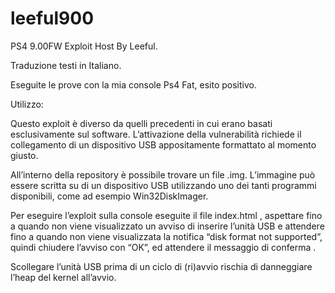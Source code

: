 # leeful900
PS4 9.00FW Exploit Host By Leeful.

Traduzione testi in Italiano.

Eseguite le prove con la mia console Ps4 Fat, esito positivo.

Utilizzo:


Questo exploit è diverso da quelli precedenti in cui erano basati esclusivamente sul software. L’attivazione della vulnerabilità richiede il collegamento di un dispositivo USB appositamente formattato al momento giusto.

All’interno della repository è possibile trovare un file .img. L’immagine può essere scritta su di un dispositivo USB utilizzando uno dei tanti programmi disponibili, come ad esempio Win32DiskImager.

Per eseguire  l’exploit sulla console eseguite il file index.html , aspettare fino a quando non viene visualizzato un avviso di inserire l’unità USB e attendere fino a quando non viene visualizzata la notifica “disk format not supported”, quindi chiudere l’avviso con “OK”, ed attendere il messaggio di conferma .

Scollegare l’unità USB prima di un ciclo di (ri)avvio rischia di danneggiare l’heap del kernel all’avvio.


